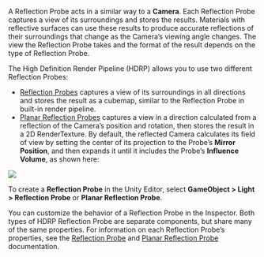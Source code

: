 A Reflection Probe acts in a similar way to a **Camera**. Each Reflection Probe captures a view of its surroundings and stores the results. Materials with reflective surfaces can use these results to produce accurate reflections of their surroundings that change as the Camera’s viewing angle changes. The view the Reflection Probe takes and the format of the result depends on the type of Reflection Probe.

The High Definition Render Pipeline (HDRP) allows you to use two different Reflection Probes:

- [Reflection Probes](https://github.com/Unity-Technologies/ScriptableRenderPipeline/wiki/Reflection-Probe) captures a view of its surroundings in all directions and stores the result as a cubemap, similar to the Reflection Probe in built-in render pipeline.
- [Planar Reflection Probes](https://github.com/Unity-Technologies/ScriptableRenderPipeline/wiki/Planar-Reflection-Probe) captures a view in a direction calculated from a reflection of the Camera’s position and rotation, then stores the result in a 2D RenderTexture. By default, the reflected Camera calculates its field of view by setting the center of its projection to the Probe’s **Mirror Position**, and then expands it until it includes the Probe’s **Influence Volume**, as shown here:  

![](https://github.com/Unity-Technologies/ScriptableRenderPipeline/wiki/Pages/HDRP/Images/ReflectionProbeIntro1.png)

To create a **Reflection Probe** in the Unity Editor, select **GameObject > Light > Reflection Probe** or **Planar Reflection Probe**.

You can customize the behavior of a Reflection Probe in the Inspector. Both types of HDRP Reflection Probe are separate components, but share many of the same properties. For information on each Reflection Probe’s properties, see the [Reflection Probe](https://github.com/Unity-Technologies/ScriptableRenderPipeline/wiki/Reflection-Probe) and [Planar Reflection Probe](https://github.com/Unity-Technologies/ScriptableRenderPipeline/wiki/Planar-Reflection-Probe) documentation.